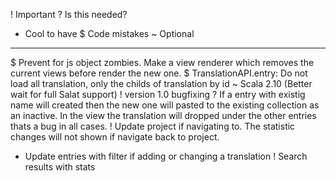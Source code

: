 ! Important
? Is this needed?
* Cool to have
$ Code mistakes
~ Optional

----

$ Prevent for js object zombies. Make a view renderer which removes the current views before render the new one.
$ TranslationAPI.entry: Do not load all translation, only the childs of translation by id
~ Scala 2.10 (Better wait for full Salat support)
! version 1.0 bugfixing
? If a entry with existig name will created then the new one will pasted to the existing collection as an inactive. In the view the translation will dropped under the other entries thats a bug in all cases.
! Update project if navigating to. The statistic changes will not shown if navigate back to project.
* Update entries with filter if adding or changing a translation
! Search results with stats
